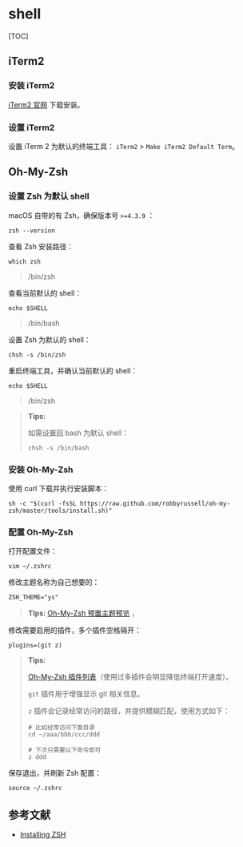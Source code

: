 # shell

[TOC]

## iTerm2

### 安装 iTerm2

[iTerm2 官网](http://www.iterm2.com/index.html) 下载安装。

### 设置 iTerm2

设置 iTerm 2 为默认的终端工具： `iTerm2` > `Make iTerm2 Default Term`。

## Oh-My-Zsh

### 设置 Zsh 为默认 shell

macOS 自带的有 Zsh，确保版本号 `>=4.3.9` ：

```shell
zsh --version
```

查看 Zsh 安装路径：

```shell
which zsh
```

> /bin/zsh

查看当前默认的 shell：

```shell
echo $SHELL
```

> /bin/bash

设置 Zsh 为默认的 shell：

```shell
chsh -s /bin/zsh
```

重启终端工具，并确认当前默认的 shell：

```shell
echo $SHELL
```

> /bin/zsh

> **Tips:** 
>
> 如需设置回 bash 为默认 shell：
>
> ```shell
> chsh -s /bin/bash
> ```

### 安装 Oh-My-Zsh

使用 curl 下载并执行安装脚本：

```shell
sh -c "$(curl -fsSL https://raw.github.com/robbyrussell/oh-my-zsh/master/tools/install.sh)"
```

### 配置 Oh-My-Zsh

打开配置文件：

```shell
vim ~/.zshrc
```

修改主题名称为自己想要的：

```shell
ZSH_THEME="ys"
```

> **TIps:** [Oh-My-Zsh 预置主题预览](https://github.com/robbyrussell/oh-my-zsh/wiki/Themes) ，

修改需要启用的插件，多个插件空格隔开：

```shell
plugins=(git z)
```

> **Tips:**
>
> [Oh-My-Zsh 插件列表](https://github.com/robbyrussell/oh-my-zsh/wiki/Plugins-Overview)（使用过多插件会明显降低终端打开速度）。
>
> `git` 插件用于增强显示 git 相关信息。
>
> `z` 插件会记录经常访问的路径，并提供模糊匹配，使用方式如下：
>
> ```shell
> # 比如经常访问下面目录
> cd ~/aaa/bbb/ccc/ddd
> 
> # 下次只需要以下命令即可
> z ddd
>```
> 

保存退出，并刷新 Zsh 配置：

```shell
source ~/.zshrc
```

## 参考文献

- [Installing ZSH](https://github.com/robbyrussell/oh-my-zsh/wiki/Installing-ZSH)

